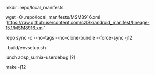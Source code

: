 

mkdir .repo/local_manifests


wget -O .repo/local_manifests/MSM8916.xml 'https://raw.githubusercontent.com/czl3k/android_manifest/lineage-15.1/MSM8916.xml'
    
    
repo sync -c --no-tags --no-clone-bundle --force-sync -j12


. build/envsetup.sh

    
lunch aosp_surnia-userdebug  [?]
    

make -j12
    
